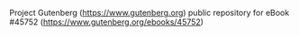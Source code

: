 Project Gutenberg (https://www.gutenberg.org) public repository for eBook #45752 (https://www.gutenberg.org/ebooks/45752)
